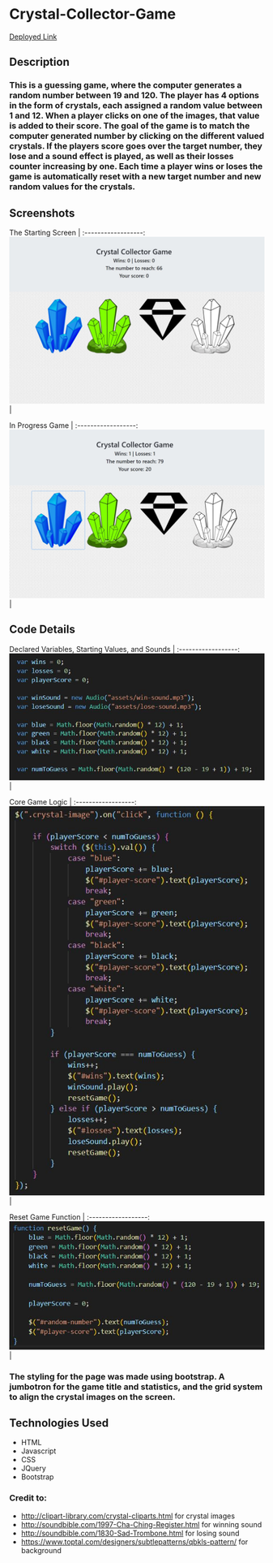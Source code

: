 # Crystal-Collector-Game

[Deployed Link](https://mxweidmer.github.io/Crystal-Collector-Game/)

## Description
### This is a guessing game, where the computer generates a random number between 19 and 120. The player has 4 options in the form of crystals, each assigned a random value between 1 and 12. When a player clicks on one of the images, that value is added to their score. The goal of the game is to match the computer generated number by clicking on the different valued crystals. If the players score goes over the target number, they lose and a sound effect is played, as well as their losses counter increasing by one. Each time a player wins or loses the game is automatically reset with a new target number and new random values for the crystals.

## Screenshots

The Starting Screen |
:------------------:
![Starting Screen](https://github.com/mxweidmer/Crystal-Collector-Game/blob/master/assets/images/gamescreen.JPG) |

In Progress Game |
:------------------:
![In Progress Game](https://github.com/mxweidmer/Crystal-Collector-Game/blob/master/assets/images/in-progress.JPG) |

## Code Details

Declared Variables, Starting Values, and Sounds |
:------------------:
![Variables](https://github.com/mxweidmer/Crystal-Collector-Game/blob/master/assets/images/var.JPG) |

Core Game Logic |
:------------------:
![Core Game Logic](https://github.com/mxweidmer/Crystal-Collector-Game/blob/master/assets/images/core.JPG) |

Reset Game Function |
:------------------:
![Reset Game Function](https://github.com/mxweidmer/Crystal-Collector-Game/blob/master/assets/images/reset-function.JPG) |

### The styling for the page was made using bootstrap.  A jumbotron for the game title and statistics, and the grid system to align the crystal images on the screen.

## Technologies Used
* HTML
* Javascript
* CSS
* JQuery
* Bootstrap


### Credit to:
* http://clipart-library.com/crystal-cliparts.html for crystal images
* http://soundbible.com/1997-Cha-Ching-Register.html for winning sound
* http://soundbible.com/1830-Sad-Trombone.html for losing sound
* https://www.toptal.com/designers/subtlepatterns/qbkls-pattern/ for background